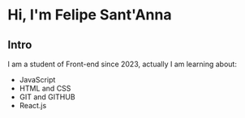 # Hi, I'm Felipe Sant'Anna

## Intro

I am a student of Front-end since 2023, actually I am learning about:

- JavaScript
- HTML and CSS
- GIT and GITHUB
- React.js
